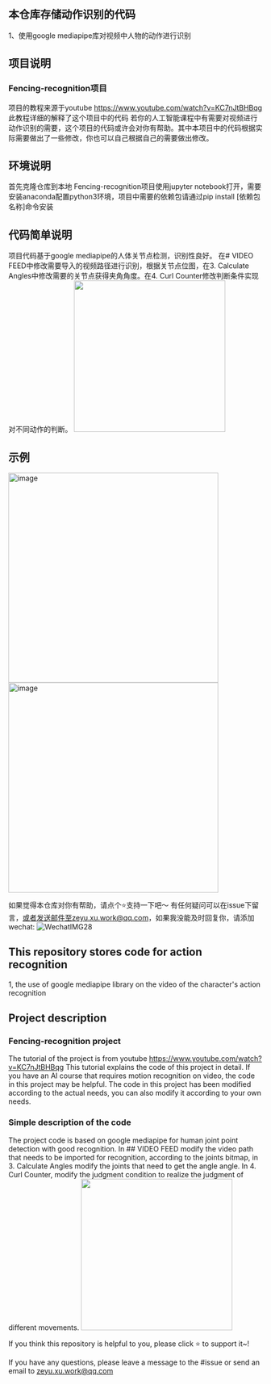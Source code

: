 
## 本仓库存储动作识别的代码
1、使用google mediapipe库对视频中人物的动作进行识别

## 项目说明
### Fencing-recognition项目
项目的教程来源于youtube
https://www.youtube.com/watch?v=KC7nJtBHBqg
此教程详细的解释了这个项目中的代码
若你的人工智能课程中有需要对视频进行动作识别的需要，这个项目的代码或许会对你有帮助。其中本项目中的代码根据实际需要做出了一些修改，你也可以自己根据自己的需要做出修改。

## 环境说明
首先克隆仓库到本地
Fencing-recognition项目使用jupyter notebook打开，需要安装anaconda配置python3环境，项目中需要的依赖包请通过pip install [依赖包名称]命令安装

## 代码简单说明
项目代码基于google mediapipe的人体关节点检测，识别性良好。
在# VIDEO FEED中修改需要导入的视频路径进行识别，根据关节点位图，在3. Calculate Angles中修改需要的关节点获得夹角角度。在4. Curl Counter修改判断条件实现对不同动作的判断。
<img src="https://i.imgur.com/3j8BPdc.png" style="height:300px" >



## 示例
<img width="416" alt="image" src="https://github.com/zeyu-rocket/Fencing-recognition-uniapp/assets/54592464/18188690-9c13-47e0-9c82-fbadaf8625c5">
<img width="416" alt="image" src="https://github.com/zeyu-rocket/Fencing-recognition-uniapp/assets/54592464/d41a93f7-dfc4-45eb-9082-7da19ef95a19">


如果觉得本仓库对你有帮助，请点个⭐️支持一下吧～
有任何疑问可以在issue下留言，或者发送邮件至zeyu.xu.work@qq.com，如果我没能及时回复你，请添加wechat:
![WechatIMG28](https://github.com/zeyu-rocket/Fencing-recognition/assets/54592464/943263c0-8bfe-449b-8daa-0bfb9c99ad12)





## This repository stores code for action recognition
1, the use of google mediapipe library on the video of the character's action recognition

## Project description
### Fencing-recognition project
The tutorial of the project is from youtube
https://www.youtube.com/watch?v=KC7nJtBHBqg
This tutorial explains the code of this project in detail.
If you have an AI course that requires motion recognition on video, the code in this project may be helpful. The code in this project has been modified according to the actual needs, you can also modify it according to your own needs.

### Simple description of the code
The project code is based on google mediapipe for human joint point detection with good recognition.
In ## VIDEO FEED modify the video path that needs to be imported for recognition, according to the joints bitmap, in 3. Calculate Angles modify the joints that need to get the angle angle. In 4. Curl Counter, modify the judgment condition to realize the judgment of different movements.
<img src="https://i.imgur.com/3j8BPdc.png" style="height:300px" >



If you think this repository is helpful to you, please click ⭐️ to support it~!

If you have any questions, please leave a message to the #issue or send an email to zeyu.xu.work@qq.com
